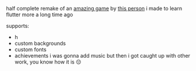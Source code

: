 half complete remake of an [amazing game](https://play.google.com/store/apps/details?id=me.dnorhoj.h_clicker) by [this person](https://github.com/dnorhoj) i made to learn flutter more a long time ago

supports:
- h
- custom backgrounds
- custom fonts
- achievements
i was gonna add music but then i got caught up with other work, you know how it is 😔
